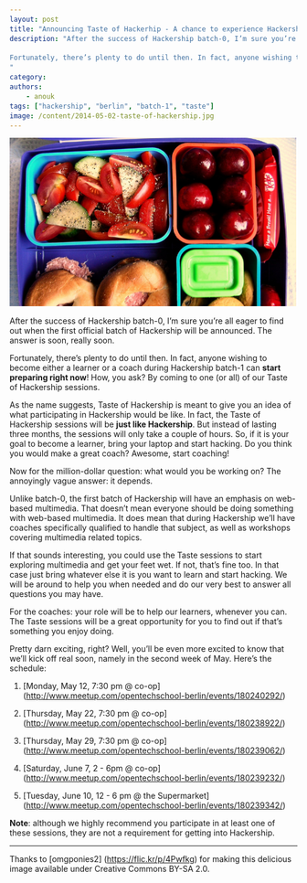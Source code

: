 ```yaml
---
layout: post
title: "Announcing Taste of Hackerhip - A chance to experience Hackership first hand"
description: "After the success of Hackership batch-0, I’m sure you’re all eager to find out when the first official batch of Hackership will be announced. The answer is soon, really soon. 

Fortunately, there’s plenty to do until then. In fact, anyone wishing to become either a learner or a coach during Hackership batch-1 can start preparing right now! How, you ask? By coming to one (or all) of our Taste of Hackership sessions.
"
category:
authors:
    - anouk
tags: ["hackership", "berlin", "batch-1", "taste"]
image: /content/2014-05-02-taste-of-hackership.jpg
---
```


![Get a taste of Hackership](/content/2014-05-02-taste-of-hackership.jpg)

After the success of Hackership batch-0, I’m sure you’re all eager to find out when the first official batch of Hackership will be announced. The answer is soon, really soon. 

Fortunately, there’s plenty to do until then. In fact, anyone wishing to become either a learner or a coach during Hackership batch-1 can **start preparing right now**! How, you ask? By coming to one (or all) of our Taste of Hackership sessions.

As the name suggests, Taste of Hackership is meant to give you an idea of what participating in Hackership would be like. In fact, the Taste of Hackership sessions will be **just like Hackership**. But instead of lasting three months, the sessions will only take a couple of hours. So, if it is your goal to become a learner, bring your laptop and start hacking. Do you think you would make a great coach? Awesome, start coaching!

Now for the million-dollar question: what would you be working on? The annoyingly vague answer: it depends.

Unlike batch-0, the first batch of Hackership will have an emphasis on web-based multimedia. That doesn’t mean everyone should be doing something with web-based multimedia. It does mean that during Hackership we’ll have coaches specifically qualified to handle that subject, as well as workshops covering multimedia related topics. 

If that sounds interesting, you could use the Taste sessions to start exploring multimedia and get your feet wet. If not, that’s fine too. In that case just bring whatever else it is you want to learn and start hacking. We will be around to help you when needed and do our very best to answer all questions you may have.

For the coaches: your role will be to help our learners, whenever you can. The Taste sessions will be a great opportunity for you to find out if that’s something you enjoy doing. 

Pretty darn exciting, right? Well, you’ll be even more excited to know that we’ll kick off real soon, namely in the second week of May. Here’s the schedule: 

1. [Monday, May 12, 7:30 pm @ co-op] (http://www.meetup.com/opentechschool-berlin/events/180240292/)

2. [Thursday, May 22, 7:30 pm @ co-op] (http://www.meetup.com/opentechschool-berlin/events/180238922/)

3. [Thursday, May 29, 7:30 pm @ co-op] (http://www.meetup.com/opentechschool-berlin/events/180239062/)

4. [Saturday, June 7, 2 - 6pm @ co-op] (http://www.meetup.com/opentechschool-berlin/events/180239232/)

5. [Tuesday, June 10, 12 - 6 pm @ the Supermarket] (http://www.meetup.com/opentechschool-berlin/events/180239342/)

**Note**: although we highly recommend you participate in at least one of these sessions, they are not a requirement for getting into Hackership.


---
Thanks to [omgponies2] (https://flic.kr/p/4Pwfkg) for making this delicious image available under Creative Commons BY-SA 2.0.
